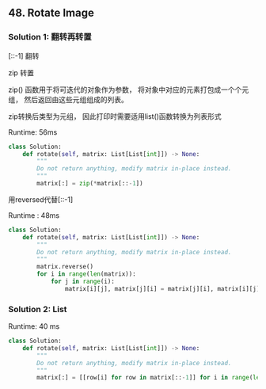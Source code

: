 ## 48. Rotate Image


### Solution 1: 翻转再转置

[::-1] 翻转

zip 转置

 zip() 函数用于将可迭代的对象作为参数，
 将对象中对应的元素打包成一个个元组，
 然后返回由这些元组组成的列表。

 zip转换后类型为元组，
 因此打印时需要适用list()函数转换为列表形式


Runtime: 56ms

 ```Python
 class Solution:
     def rotate(self, matrix: List[List[int]]) -> None:
         """
         Do not return anything, modify matrix in-place instead.
         """
         matrix[:] = zip(*matrix[::-1])
 ```

用reversed代替[::-1]

Runtime : 48ms

```Python
class Solution:
    def rotate(self, matrix: List[List[int]]) -> None:
        """
        Do not return anything, modify matrix in-place instead.
        """
        matrix.reverse()
        for i in range(len(matrix)):
            for j in range(i):
                matrix[i][j], matrix[j][i] = matrix[j][i], matrix[i][j]
```



### Solution 2: List

Runtime: 40 ms

```Python
class Solution:
    def rotate(self, matrix: List[List[int]]) -> None:
        """
        Do not return anything, modify matrix in-place instead.
        """
        matrix[:] = [[row[i] for row in matrix[::-1]] for i in range(len(matrix))]
```

